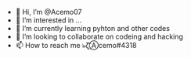 - 👋 Hi, I’m @Acemo07
- 👀 I’m interested in ...
- 🌱 I’m currently learning pyhton and other codes
- 💞️ I’m looking to collaborate on codeing and hacking 
- 📫 How to reach me ๖̶̶̶ζ͜͡Ⓐcemo#4318
<!---
Acemo07/Acemo07 is a ✨ special ✨ repository because its `README.md` (this file) appears on your GitHub profile.
You can click the Preview link to take a look at your changes.
--->
